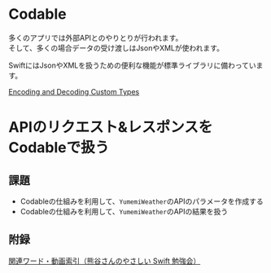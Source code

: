 # Codable

多くのアプリでは外部APIとのやりとりが行われます。  
そして、多くの場合データの受け渡しはJsonやXMLが使われます。

SwiftにはJsonやXMLを扱うための便利な機能が標準ライブラリに備わっています。

[Encoding and Decoding Custom Types](https://developer.apple.com/documentation/foundation/archives_and_serialization/encoding_and_decoding_custom_types)

# APIのリクエスト&レスポンスをCodableで扱う
## 課題
- Codableの仕組みを利用して、`YumemiWeather`のAPIのパラメータを作成する
- Codableの仕組みを利用して、`YumemiWeather`のAPIの結果を扱う

## 附録
[関連ワード・動画索引（熊谷さんのやさしい Swift 勉強会）](https://yumemi.notion.site/2343f0e587074bb9a7869f690f50a045)
